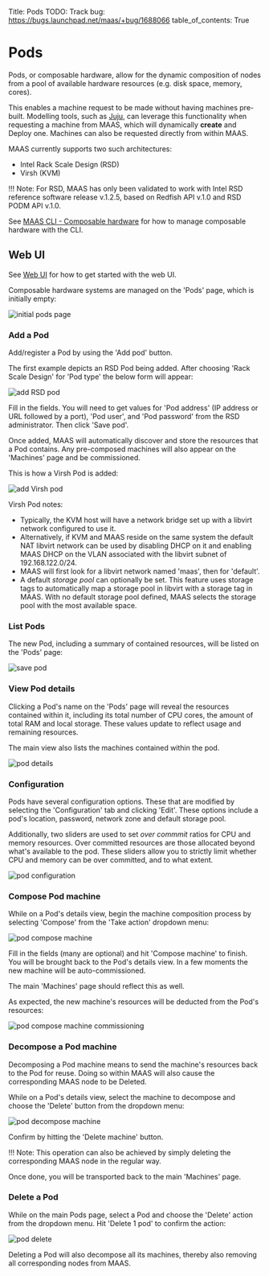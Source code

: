 Title: Pods
TODO:  Track bug: https://bugs.launchpad.net/maas/+bug/1688066
table_of_contents: True


# Pods

Pods, or composable hardware, allow for the dynamic composition of nodes from a pool
of available hardware resources (e.g. disk space, memory, cores).

This enables a machine request to be made without having machines pre-built.
Modelling tools, such as [Juju][about-juju], can leverage this functionality
when requesting a machine from MAAS, which will dynamically **create** and
Deploy one. Machines can also be requested directly from within MAAS.

MAAS currently supports two such architectures:

- Intel Rack Scale Design (RSD)
- Virsh (KVM)

!!! Note:
    For RSD, MAAS has only been validated to work with Intel RSD reference
    software release v.1.2.5, based on Redfish API v.1.0 and RSD PODM API v.1.0.

See [MAAS CLI - Composable hardware][cli-comp-hw] for how to manage composable
hardware with the CLI.


## Web UI

See [Web UI][webui] for how to get started with the web UI.

Composable hardware systems are managed on the 'Pods' page, which is initially
empty:

![initial pods page][img__pod-initial-page]


### Add a Pod

Add/register a Pod by using the 'Add pod' button.

The first example depicts an RSD Pod being added. After choosing 'Rack Scale
Design' for 'Pod type' the below form will appear:

![add RSD pod][img__pod-add-rsd]

Fill in the fields. You will need to get values for 'Pod address' (IP address
or URL followed by a port), 'Pod user', and 'Pod password' from the RSD
administrator. Then click 'Save pod'.

Once added, MAAS will automatically discover and store the resources that a
Pod contains. Any pre-composed machines will also appear on the 'Machines' page
and be commissioned. 

This is how a Virsh Pod is added:

![add Virsh pod][img__pod-add-virsh]

Virsh Pod notes:

- Typically, the KVM host will have a network bridge set up with a libvirt
  network configured to use it.
- Alternatively, if KVM and MAAS reside on the same system the default NAT
  libvirt network can be used by disabling DHCP on it and enabling MAAS DHCP on
  the VLAN associated with the libvirt subnet of 192.168.122.0/24.
- MAAS will first look for a libvirt network named 'maas', then for 'default'.
- A default *storage pool* can optionally be set. This feature uses storage
  tags to automatically map a storage pool in libvirt with a storage tag in
  MAAS. With no default storage pool defined, MAAS selects the storage pool with
  the most available space.

### List Pods

The new Pod, including a summary of contained resources, will be listed on the
'Pods' page:

![save pod][img__pod-list]

### View Pod details

Clicking a Pod's name on the 'Pods' page will reveal the resources contained
within it, including its total number of CPU cores, the amount of total RAM and
local storage. These values update to reflect usage and remaining resources.

The main view also lists the machines contained within the pod.

![pod details][img__pod-details]

### Configuration

Pods have several configuration options. These that are modified by selecting the
'Configuration' tab and clicking 'Edit'. These options include a pod's
location, password, network zone and default storage pool.

Additionally, two sliders are used to set *over commmit* ratios for CPU and
memory resources. Over committed resources are those allocated beyond what's
available to the pod. These sliders allow you to strictly limit whether CPU and
memory can be over committed, and to what extent.

![pod configuration][img__pod-compose-config]

### Compose Pod machine

While on a Pod's details view, begin the machine composition process by
selecting 'Compose' from the 'Take action' dropdown menu:

![pod compose machine][img__pod-compose-machine]

Fill in the fields (many are optional) and hit 'Compose machine' to finish. You
will be brought back to the Pod's details view. In a few moments the new
machine will be auto-commissioned.

The main 'Machines' page should reflect this as well.

As expected, the new machine's resources will be deducted from the Pod's
resources:

![pod compose machine commissioning][img__pod-compose-machine-commissioning]

### Decompose a Pod machine

Decomposing a Pod machine means to send the machine's resources back to the Pod
for reuse. Doing so within MAAS will also cause the corresponding MAAS node to
be Deleted.

While on a Pod's details view, select the machine to decompose and choose the
'Delete' button from the dropdown menu:

![pod decompose machine][img__pod-decompose-machine]

Confirm by hitting the 'Delete machine' button.

!!! Note:
    This operation can also be achieved by simply deleting the corresponding
    MAAS node in the regular way.

Once done, you will be transported back to the main 'Machines' page.

### Delete a Pod

While on the main Pods page, select a Pod and choose the 'Delete' action from
the dropdown menu. Hit 'Delete 1 pod' to confirm the action:

![pod delete][img__pod-delete]

Deleting a Pod will also decompose all its machines, thereby also removing all
corresponding nodes from MAAS.


<!-- LINKS -->

[cli-comp-hw]: manage-cli-comp-hw.md
[about-juju]: https://jujucharms.com/docs/stable/about-juju
[webui]: installconfig-webui.md
[launchpad-bug-1688066]: https://bugs.launchpad.net/maas/+bug/1688066

[img__pod-initial-page]: ../media/nodes-comp-hw__2.4_pod-initial-page.png
[img__pod-add-rsd]: ../media/nodes-comp-hw__2.4_pod-add-rsd.png
[img__pod-add-virsh]: ../media/nodes-comp-hw__2.4_pod-add-virsh.png
[img__pod-list]: ../media/nodes-comp-hw__2.4_pod-list.png
[img__pod-details]: ../media/nodes-comp-hw__2.4_pod-details.png
[img__pod-compose-config]: ../media/nodes-comp-hw__2.4_pod-compose-config.png
[img__pod-compose-machine]: ../media/nodes-comp-hw__2.4_pod-compose-machine.png
[img__pod-compose-machine-commissioning]: ../media/nodes-comp-hw__2.4_pod-compose-machine-commissioning.png
[img__pod-decompose-machine]: ../media/nodes-comp-hw__2.4_pod-decompose-machine.png
[img__pod-delete]: ../media/nodes-comp-hw__2.4_pod-delete.png
